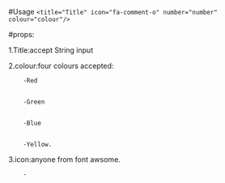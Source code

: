 #Usage
`<title="Title" icon="fa-comment-o" number="number" colour="colour"/>`


#props:



1.Title:accept String input


2.colour:four colours accepted:




        -Red
        
        
        -Green
        
        
        -Blue
        
        
        -Yellow.
        
        
3.icon:anyone from font awsome.










        -

